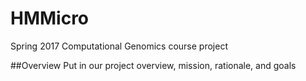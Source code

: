 # HMMicro
Spring 2017 Computational Genomics course project

##Overview
Put in our project overview, mission, rationale, and goals
